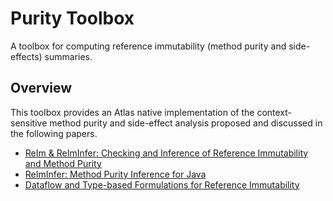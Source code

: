 # Purity Toolbox
A toolbox for computing reference immutability (method purity and side-effects) summaries.

## Overview
This toolbox provides an Atlas native implementation of the context-sensitive method purity and side-effect analysis proposed and discussed in the following papers.

- [ReIm & ReImInfer: Checking and Inference of Reference Immutability and Method Purity](https://huangw5.github.io/docs/oopsla12.pdf)
- [ReImInfer: Method Purity Inference for Java](https://huangw5.github.io/docs/fse-tool12.pdf)
- [Dataflow and Type-based Formulations for Reference Immutability](http://www.cs.uwm.edu/~boyland/fool2012/papers/fool2012_submission_16.pdf)
